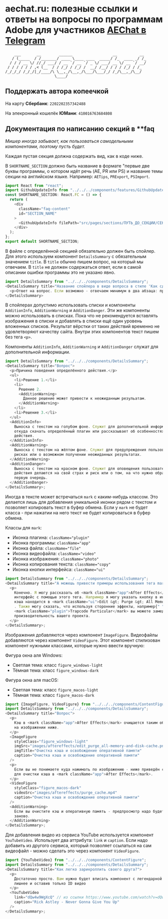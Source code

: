 # aechat.ru: полезные ссылки и ответы на вопросы по программам Adobe для участников [AEChat в Telegram](https://t.me/joinchat/F1DdXtG9LephYWUy)

```plaintext
    ___       __        ______                  __          __
   / (_____  / /_______/ ____ \____ ____  _____/ /_  ____ _/ /_
  / / / __ \/ //_/ ___/ / __ `/ __ `/ _ \/ ___/ __ \/ __ `/ __/
 / / / / / / ,< (__  / / /_/ / /_/ /  __/ /__/ / / / /_/ / /_
/_/_/_/ /_/_/|_/____/\ \__,_/\__,_/\___/\___/_/ /_/\__,_/\__/
                      \____/
```

## Поддержать автора копеечкой

На карту **Сбербанк**: `2202202357342488`

На элекронный кошелёк **ЮМани**: `410016763684808`

## Документация по написанию секций в \*\*faq

_Мишер иногда забывает, как пользоваться самодельными компонентами, поэтому пусть будет._

Каждая пустая секция должна содержать вид, как в коде ниже.

В `SHORTNAME_SECTION` должно быть название в формате "первые две буквы программы, о котором идёт речь (AE, PR или PS) и название темы секции на английском языке. Например: `AETips`, `PRExport`, `PSImport`.

```typescript
import React from "react";
import GithubUpdateInfo from "../../../components/features/GithubUpdateInfo";
const SHORTNAME_SECTION: React.FC = () => {
  return (
    <div
      className="faq-content"
      id="SECTION_NAME"
    >
      <GithubUpdateInfo filePath="src/pages/sections/ПУТЬ_ДО_СЕКЦИИ/СЕКЦИЯ.tsx" />
    </div>
  );
};
export default SHORTNAME_SECTION;
```

В файле с определённой секцией обязательно должен быть спойлер. Для этого используем компонент `DetailsSummary` с обязательным значением `title`. В `title` обычно пишем вопрос, на который мы отвечаем. В `title` не должен содержаться ответ, если в самой описании ошибки программы это не указано явно.

```typescript
import DetailsSummary from "../../../components/DetailsSummary";
<DetailsSummary title="Название спойлера в виде вопроса в стиле 'Как сделать коммит в Github?' или похожее">
  <p>Ответ на вопрос. Если возможно - отвечаем минимум в два абзаца: причина и решение.</p>
</DetailsSummary>
```

В спойлерах допустимо использовать списки и компоненты `AdditionInfo`, `AdditionWarning` и `AdditionDanger`. Эти же компоненты можно использовать в списках. Пока что не рекомендуется вставлять изображения в списки и добавлять в списки ещё один уровень вложенных списков. Результат вёрстки от таких действий временно не удовлетворяют качеству сайта. Внутри этих компонентов текст пишем без тега `<p>`.

Компоненты `AdditionInfo`, `AdditionWarning` и `AdditionDanger` служат для дополнительной информации.

```typescript
import DetailsSummary from "../../../components/DetailsSummary";
<DetailsSummary title="Вопрос">
  <p>Причина поведения определённого действия.</p>
  <ul>
    <li>Решение 1.</li>
    <li>
      Решение 2.
      <AdditionWarning>
        Данное решение может привести к неожиданным резульатам.
      </AdditionWarning>
    </li>
    <li>Решение 3.</li>
  </ul>
  <AdditionInfo>
    Выноска с текстом на голубом фоне. Служит для дополнительной информации, например
    откуда скачать определённый плагин или рассказывает об особенностях работы конкретного
    действия.
  </AdditionInfo>
  <AdditionWarning>
    Выноска с текстом на жёлтом фоне. Служит для предупреждения пользователей о возможных
    рисках или о возможном получении неожиданных результатах.
  </AdditionWarning>
  <AdditionDanger>
    Выноска с текстом на красном фоне. Служит для оповещения пользователей о том, что
    действия делаются на свой страх и риск или о том, на что нужно обратить внимание в
    первую очередь.
  </AdditionDanger>
</DetailsSummary>;
```

Иногда в тексте может встречаться `mark` с каким-нибудь классом. Это делается лишь для добавления уникальной иконки рядом с текстом и позволяет копировать текст в буфер обмена. Если у `mark` не будет класса - при нажатии на него текст не будет копироваться в буфер обмена.

Классы для `mark`:

- Иконка плагина: `className="plugin"`
- Иконка программы: `className="app"`
- Иконка файла: `className="file"`
- Иконка видеофайла: `className="video"`
- Иконка изображения: `className="photo"`
- Иконка копирования текста: `className="copy"`
- Иконка кнопки интерфейса: `className="ui"`

```typescript
import DetailsSummary from "../../../components/DetailsSummary";
<DetailsSummary title="А можешь привести примеры использования тега mark?">
  <p>
    Конечно. Я могу рассказать об <mark className="app">After Effects</mark>, указывая на
    интерфейс с помощью этого тега. Например я могу указать кнопку в интерфейсе: очистка
    кэша находится в <mark className="ui">Edit &gt; Purge &gt; All Memory and Cache</mark>
    . Также могу сказать, что используя сторонние эффекты, например{" "}
    <mark className="plugin">Trapcode Particular</mark> вы можете замедлить
    производительность вашего проекта.
  </p>
</DetailsSummary>;
```

Изображения добавляются через компонент `ImageFigure`. Видеофайлы добавляются через компонент `VideoFigure`. Этот компонент стилизован компонент нужными классами, которые нужно ввести вручную:

Фигура окна аля Windows:

- Светлая тема: класс `figure_windows-light`
- Тёмная тема: класс `figure_windows-dark`

Фигура окна аля macOS:

- Светлая тема: класс `figure_macos-light`
- Тёмная тема: класс `figure_macos-dark`

```typescript
import {ImageFigure, VideoFigure} from "../../../components/ContentFigure";
import DetailsSummary from "../../../components/DetailsSummary";
<DetailsSummary title="Вопрос">
  <p>
    Кэш в <mark className="app">After Effects</mark> очищается таким образом, как показано
    на изображении ниже.
  </p>
  <ImageFigure
    styleClass="figure_windows-light"
    imgSrc="images/aftereffects/edit_purge_all-memory-and-disk-cache.png"
    imgTitle="Очистка кэша и освобождение оперативной памяти"
    caption="Очистка кэша и освобождение оперативной памяти"
  />
  <p>
    Если вы не понимаете куда нажимать по изображению - ниже приведён скринкаст действий
    для очистки кэша в <mark className="app">After Effects</mark>.
  </p>
  <VideoFigure
    styleClass="figure_macos-dark"
    videoSrc="images/aftereffects/purge_cache.mp4"
    caption="Очистка кэша и освобождение оперативной памяти"
  />
  <AdditionWarning>
    Если вы очистите кэш и оперативную память - предпросмотр надо будет просчитывать
    заново.
  </AdditionWarning>
</DetailsSummary>;
```

Для добавления видео из сервиса YouTube используется компонент `YouTubeVideo`. Использует два аттрибута: `link` и `caption`. Если надо добавить из другого сервиса, который позволяет ссылаться на сам видеофайл - можно сделать это через компонент `VideoFigure`.

```typescript
import {YouTubeVideo} from "../../../components/ContentFigure";
import DetailsSummary from "../../../components/DetailsSummary";
<DetailsSummary title="Как легко зарикроллить своего друга?">
  <p>
    Достаточно просто. Вам нужно будет вписать компонент с легендарной ссылкой, убрав всё
    лишнее и оставив только ID видео
  </p>
  <YouTubeVideo
    link="dQw4w9WgXcQ" // из ссылки https://www.youtube.com/watch?v=dQw4w9WgXcQ нам нужно взять значение после знака "равно"
    caption="Rick Astley - Never Gonna Give You Up"
  />
</DetailsSummary>;
```
